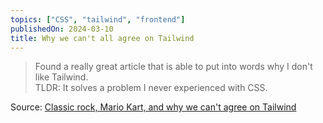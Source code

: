 ```yaml
---
topics: ["CSS", "tailwind", "frontend"]
publishedOn: 2024-03-10
title: Why we can't all agree on Tailwind
---
```



>Found a really great article that is able to put into words why I don't like Tailwind. <br/> TLDR: It solves a problem I never experienced with CSS.


Source: <a target="_blank" href="https://joshcollinsworth.com/blog/tailwind-is-smart-steering">Classic rock, Mario Kart, and why we can't agree on Tailwind</a><br/><br/>
